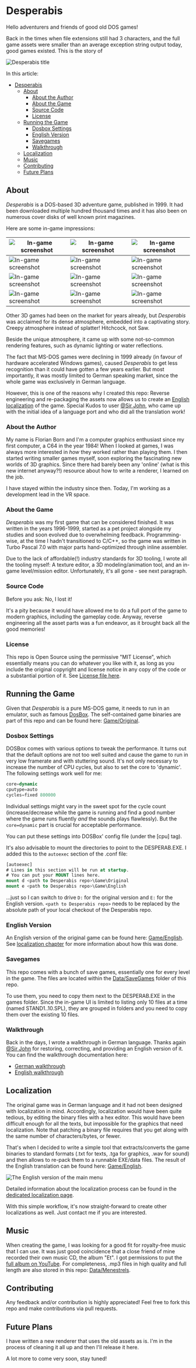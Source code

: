 # Desperabis

Hello adventurers and friends of good old DOS games!

Back in the times when file extensions still had 3 characters, and the full game assets were smaller than an average exception string output today, good games existed. This is the story of

![Desperabis title](Docs/media/desperabis-title.png)

In this article:
- [Desperabis](#desperabis)
  - [About](#about)
    - [About the Author](#about-the-author)
    - [About the Game](#about-the-game)
    - [Source Code](#source-code)
    - [License](#license)
  - [Running the Game](#running-the-game)
    - [Dosbox Settings](#dosbox-settings)
    - [English Version](#english-version)
    - [Savegames](#savegames)
    - [Walkthrough](#walkthrough)
  - [Localization](#localization)
  - [Music](#music)
  - [Contributing](#contributing)
  - [Future Plans](#future-plans)

## About

_Desperabis_ is a DOS-based 3D adventure game, published in 1999. It had been downloaded multiple hundred thousand times and it has also been on numerous cover disks of well known print magazines.

Here are some in-game impressions:

| ![In-game screenshot](Docs/media/ingame-screenshot-00.png) | ![In-game screenshot](Docs/media/ingame-screenshot-01.png) | ![In-game screenshot](Docs/media/ingame-screenshot-02.png) |
| ------ | ------ | ------ |
| ![In-game screenshot](Docs/media/ingame-screenshot-03.png) | ![In-game screenshot](Docs/media/ingame-screenshot-04.png) | ![In-game screenshot](Docs/media/ingame-screenshot-05.png) |
| ![In-game screenshot](Docs/media/ingame-screenshot-06.png) | ![In-game screenshot](Docs/media/ingame-screenshot-07.png) | ![In-game screenshot](Docs/media/ingame-screenshot-08.png) |
| ![In-game screenshot](Docs/media/ingame-screenshot-09.png) | ![In-game screenshot](Docs/media/ingame-screenshot-10.png) | ![In-game screenshot](Docs/media/ingame-screenshot-11.png) |

Other 3D games had been on the market for years already, but _Desperabis_ was acclaimed for its dense atmosphere, embedded into a captivating story. Creepy atmosphere instead of splatter! Hitchcock, not Saw.

Beside the unique atmosphere, it came up with some not-so-common rendering features, such as dynamic lighting or water reflections.

The fact that MS-DOS games were declining in 1999 already (in favour of hardware accelerated Windows games), caused _Desperabis_ to get less recognition than it could have gotten a few years earlier. But most importantly, it was mostly limited to German speaking market, since the whole game was exclusively in German language.

However, this is one of the reasons why I created this repo: Reverse engineering and re-packaging the assets now allows us to create an [English localization](readme.md#english-version) of the game. Special Kudos to user [@Sir John](https://github.com/ungesundes-halbwissen), who came up with the initial idea of a language port and who did all the translation work!

### About the Author

My name is Florian Born and I'm a computer graphics enthusiast since my first computer, a C64 in the year 1984! When I looked at games, I was always more interested in _how_ they worked rather than playing them. I then started writing smaller games myself, soon exploring the fascinating new worlds of 3D graphics. Since there had barely been any 'online' (what is this new internet anyway?!) resource about how to write a renderer, I learned on the job.

I have stayed within the industry since then. Today, I'm working as a development lead in the VR space.

### About the Game

_Desperabis_ was my first game that can be considered finished. It was written in the years 1996-1999, started as a pet project alongside my studies and soon evolved due to overwhelming feedback. Programming-wise, at the time I hadn't transitioned to C/C++, so the game was written in Turbo Pascal 7.0 with major parts hand-optimized through inline assembler.

Due to the lack of affordable(!) industry standards for 3D tooling, I wrote all the tooling myself: A texture editor, a 3D modeling/animation tool, and an in-game level/mission editor. Unfortunately, it's all gone - see next paragraph.

### Source Code

Before you ask: No, I lost it!

It's a pity because it would have allowed me to do a full port of the game to modern graphics, including the gameplay code. Anyway, reverse engineering all the asset parts was a fun endeavor, as it brought back all the good memories!

### License

This repo is Open Source using the permissive "MIT License", which essentially means you can do whatever you like with it, as long as you include the original copyright and license notice in any copy of the code or a substantial portion of it. See [License file here](LICENSE).

## Running the Game

Given that _Desperabis_ is a pure MS-DOS game, it needs to run in an emulator, such as famous [DosBox](https://www.dosbox.com/). The self-contained game binaries are part of this repo and can be found here: [Game/Original](Game/Original).

### Dosbox Settings

DOSBox comes with various options to tweak the performance. It turns out that the default options are not too well suited and cause the game to run in very low framerate and with stuttering sound. It's not only necessary to increase the number of CPU cycles, but also to set the core to 'dynamic'. The following settings work well for me:

```ddl
core=dynamic
cputype=auto
cycles=fixed 800000
```

Individual settings might vary in the sweet spot for the cycle count (increase/decrease while the game is running and find a good number where the game runs fluently _and_ the sounds plays flawlessly). But the `core=dynamic` part is crucial for acceptable performance.

You can put these settings into DOSBox' config file (under the [cpu] tag).

It's also advisable to mount the directories to point to the DESPERAB.EXE. I added this to the `autoexec` section of the .conf file:

```ddl
[autoexec]
# Lines in this section will be run at startup.
# You can put your MOUNT lines here.
mount d <path to Desperabis repo>\Game\Original
mount e <path to Desperabis repo>\Game\English
```

...just so I can switch to drive `D:` for the original version and `E:` for the English version. `<path to Desperabis repo>` needs to be replaced by the absolute path of your local checkout of the Desperabis repo.

### English Version

An English version of the original game can be found here: [Game/English](Game/English). See [localization chapter](#localization) for more information about how this was done.

### Savegames

This repo comes with a bunch of save games, essentially one for every level in the game. The files are located within the [Data/SaveGames](Data/SaveGames) folder of this repo.

To use them, you need to copy them next to the DESPERAB.EXE in the games folder. Since the in-game UI is limited to listing only 10 files at a time (named STAND1..10.SPL), they are grouped in folders and you need to copy them over the existing 10 files.

### Walkthrough

Back in the days, I wrote a walkthrough in German language. Thanks again [@Sir John](https://github.com/ungesundes-halbwissen) for restoring, correcting, and providing an English version of it. You can find the walkthrough documentation here:

- [German walkthrough](Docs/Walkthrough/Walkthrough-German.md)
- [English walkthrough](Docs/Walkthrough/Walkthrough-English.md)

## Localization

The original game was in German language and it had not been designed with localization in mind. Accordingly, localization would have been quite tedious, by editing the binary files with a hex editor. This would have been difficult enough for all the texts, but impossible for the graphics that need localization. Note that patching a binary file requires that you get along with the same number of characters/bytes, or fewer.

That's when I decided to write a simple tool that extracts/converts the game binaries to standard formats (.txt for texts, .tga for graphics, .wav for sound) and then allows to re-pack them to a runnable EXE/data files. The result of the English translation can be found here: [Game/English](Game/English).

![The English version of the main menu](Docs/media/desperab_lolcalized_mainmenu.png)

Detailed information about the localization process can be found in the [dedicated localization page](Docs/Localization.md).

With this simple workflow, it's now straight-forward to create other localizations as well. Just contact me if you are interested.

## Music

When creating the game, I was looking for a good fit for royalty-free music that I can use. It was just good coincidence that a close friend of mine recorded their own music CD, the album "Et". I got permissions to put the [full album on YouTube](https://www.youtube.com/watch?v=AVbM_BTHybo&list=PLmkuT--rMY1qd7M4o5UknBGlGjppDSUeU&index=1). For completeness, .mp3 files in high quality and full length are also stored in this repo: [Data/Menestrels](Data/Menestrels).

## Contributing

Any feedback and/or contribution is highly appreciated! Feel free to fork this repo and make contributions via pull requests.

## Future Plans

I have written a new renderer that uses the old assets as is. I'm in the process of cleaning it all up and then I'll release it here. 

A lot more to come very soon, stay tuned!
